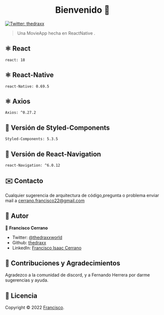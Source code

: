 <h1 align="center">Bienvenido 👋</h1>
<p>
  <a href="https://twitter.com/ThedraxxWorld" target="_blank">
    <img alt="Twitter: thedraxx" src="https://img.shields.io/twitter/follow/ThedraxxWorld.svg?style=social" />
  </a>
</p>

> Una MovieApp hecha en ReactNative .</br>

## ⚛️ React
```
react: 18
```
## ⚛️ React-Native
```
react-Native: 0.69.5
```
## ⚛️ Axios
```
Axios: ^0.27.2
```
## 🤍 Versión de Styled-Components
```
Styled-Components: 5.3.5
```
## 🤍 Versión de React-Navigation
```
react-Navigation: ^6.0.12
```

## ✉️ Contacto

Cualquier sugerencia de arquitectura de código,pregunta o problema enviar mail a cerrano.francisco22@gmail.com

## 🤔 Autor

👤 **Francisco Cerrano**

- Twitter: [@thedraxxworld](https://twitter.com/ThedraxxWorld)
- Github: [thedraxx](https://github.com/thedraxx)
- LinkedIn: [Francisco Isaac Cerrano](https://www.linkedin.com/in/cerranofrancisco/)

## 🤝 Contribuciones y Agradecimientos

Agradezco a la comunidad de discord, y a Fernando Herrera  por darme sugerencias y ayuda.

## 📝 Licencia

Copyright © 2022 [Francisco](https://github.com/thedraxx).<br />
